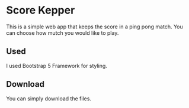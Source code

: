 # Score Kepper

This is a simple web app that keeps the score in a ping pong match. You can choose how mutch you would like to play.

## Used

I used Bootstrap 5 Framework for styling.

## Download

You can simply download the files.
